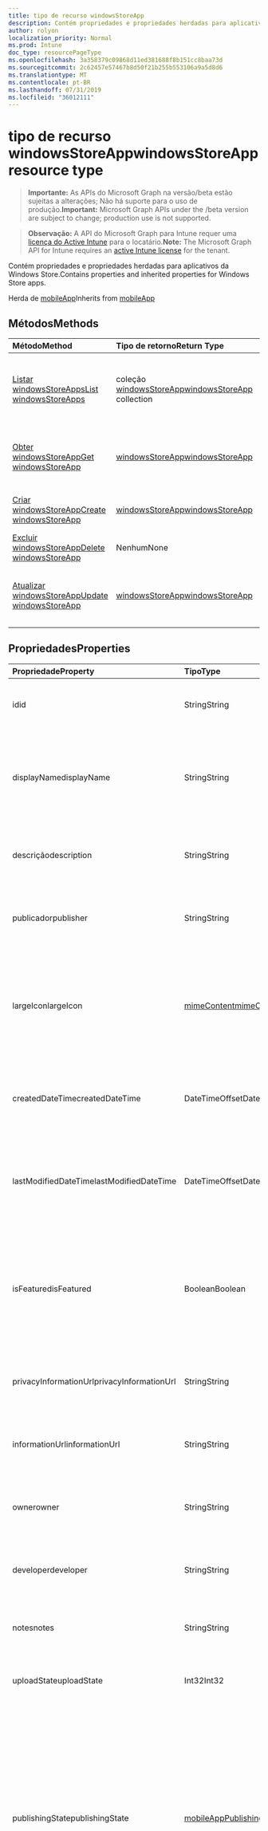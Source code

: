```yaml
---
title: tipo de recurso windowsStoreApp
description: Contém propriedades e propriedades herdadas para aplicativos da Windows Store.
author: rolyon
localization_priority: Normal
ms.prod: Intune
doc_type: resourcePageType
ms.openlocfilehash: 3a358379c09868d11ed381688f8b151cc8baa73d
ms.sourcegitcommit: 2c62457e57467b8d50f21b255b553106a9a5d8d6
ms.translationtype: MT
ms.contentlocale: pt-BR
ms.lasthandoff: 07/31/2019
ms.locfileid: "36012111"
---
```

# <a name="windowsstoreapp-resource-type"></a><span data-ttu-id="9ea2d-103">tipo de recurso windowsStoreApp</span><span class="sxs-lookup"><span data-stu-id="9ea2d-103">windowsStoreApp resource type</span></span>

> <span data-ttu-id="9ea2d-104">**Importante:** As APIs do Microsoft Graph na versão/beta estão sujeitas a alterações; Não há suporte para o uso de produção.</span><span class="sxs-lookup"><span data-stu-id="9ea2d-104">**Important:** Microsoft Graph APIs under the /beta version are subject to change; production use is not supported.</span></span>

> <span data-ttu-id="9ea2d-105">**Observação:** A API do Microsoft Graph para Intune requer uma [licença do Active Intune](https://go.microsoft.com/fwlink/?linkid=839381) para o locatário.</span><span class="sxs-lookup"><span data-stu-id="9ea2d-105">**Note:** The Microsoft Graph API for Intune requires an [active Intune license](https://go.microsoft.com/fwlink/?linkid=839381) for the tenant.</span></span>

<span data-ttu-id="9ea2d-106">Contém propriedades e propriedades herdadas para aplicativos da Windows Store.</span><span class="sxs-lookup"><span data-stu-id="9ea2d-106">Contains properties and inherited properties for Windows Store apps.</span></span>


<span data-ttu-id="9ea2d-107">Herda de [mobileApp](../resources/intune-apps-mobileapp.md)</span><span class="sxs-lookup"><span data-stu-id="9ea2d-107">Inherits from [mobileApp](../resources/intune-apps-mobileapp.md)</span></span>

## <a name="methods"></a><span data-ttu-id="9ea2d-108">Métodos</span><span class="sxs-lookup"><span data-stu-id="9ea2d-108">Methods</span></span>
|<span data-ttu-id="9ea2d-109">Método</span><span class="sxs-lookup"><span data-stu-id="9ea2d-109">Method</span></span>|<span data-ttu-id="9ea2d-110">Tipo de retorno</span><span class="sxs-lookup"><span data-stu-id="9ea2d-110">Return Type</span></span>|<span data-ttu-id="9ea2d-111">Descrição</span><span class="sxs-lookup"><span data-stu-id="9ea2d-111">Description</span></span>|
|:---|:---|:---|
|[<span data-ttu-id="9ea2d-112">Listar windowsStoreApps</span><span class="sxs-lookup"><span data-stu-id="9ea2d-112">List windowsStoreApps</span></span>](../api/intune-apps-windowsstoreapp-list.md)|<span data-ttu-id="9ea2d-113">coleção [windowsStoreApp](../resources/intune-apps-windowsstoreapp.md)</span><span class="sxs-lookup"><span data-stu-id="9ea2d-113">[windowsStoreApp](../resources/intune-apps-windowsstoreapp.md) collection</span></span>|<span data-ttu-id="9ea2d-114">Listar Propriedades e relações dos objetos [windowsStoreApp](../resources/intune-apps-windowsstoreapp.md) .</span><span class="sxs-lookup"><span data-stu-id="9ea2d-114">List properties and relationships of the [windowsStoreApp](../resources/intune-apps-windowsstoreapp.md) objects.</span></span>|
|[<span data-ttu-id="9ea2d-115">Obter windowsStoreApp</span><span class="sxs-lookup"><span data-stu-id="9ea2d-115">Get windowsStoreApp</span></span>](../api/intune-apps-windowsstoreapp-get.md)|[<span data-ttu-id="9ea2d-116">windowsStoreApp</span><span class="sxs-lookup"><span data-stu-id="9ea2d-116">windowsStoreApp</span></span>](../resources/intune-apps-windowsstoreapp.md)|<span data-ttu-id="9ea2d-117">Leia as propriedades e as relações do objeto [windowsStoreApp](../resources/intune-apps-windowsstoreapp.md) .</span><span class="sxs-lookup"><span data-stu-id="9ea2d-117">Read properties and relationships of the [windowsStoreApp](../resources/intune-apps-windowsstoreapp.md) object.</span></span>|
|[<span data-ttu-id="9ea2d-118">Criar windowsStoreApp</span><span class="sxs-lookup"><span data-stu-id="9ea2d-118">Create windowsStoreApp</span></span>](../api/intune-apps-windowsstoreapp-create.md)|[<span data-ttu-id="9ea2d-119">windowsStoreApp</span><span class="sxs-lookup"><span data-stu-id="9ea2d-119">windowsStoreApp</span></span>](../resources/intune-apps-windowsstoreapp.md)|<span data-ttu-id="9ea2d-120">Criar um novo objeto [windowsStoreApp](../resources/intune-apps-windowsstoreapp.md) .</span><span class="sxs-lookup"><span data-stu-id="9ea2d-120">Create a new [windowsStoreApp](../resources/intune-apps-windowsstoreapp.md) object.</span></span>|
|[<span data-ttu-id="9ea2d-121">Excluir windowsStoreApp</span><span class="sxs-lookup"><span data-stu-id="9ea2d-121">Delete windowsStoreApp</span></span>](../api/intune-apps-windowsstoreapp-delete.md)|<span data-ttu-id="9ea2d-122">Nenhum</span><span class="sxs-lookup"><span data-stu-id="9ea2d-122">None</span></span>|<span data-ttu-id="9ea2d-123">Exclui [windowsStoreApp](../resources/intune-apps-windowsstoreapp.md).</span><span class="sxs-lookup"><span data-stu-id="9ea2d-123">Deletes a [windowsStoreApp](../resources/intune-apps-windowsstoreapp.md).</span></span>|
|[<span data-ttu-id="9ea2d-124">Atualizar windowsStoreApp</span><span class="sxs-lookup"><span data-stu-id="9ea2d-124">Update windowsStoreApp</span></span>](../api/intune-apps-windowsstoreapp-update.md)|[<span data-ttu-id="9ea2d-125">windowsStoreApp</span><span class="sxs-lookup"><span data-stu-id="9ea2d-125">windowsStoreApp</span></span>](../resources/intune-apps-windowsstoreapp.md)|<span data-ttu-id="9ea2d-126">Atualiza as propriedades de um objeto [windowsStoreApp](../resources/intune-apps-windowsstoreapp.md) .</span><span class="sxs-lookup"><span data-stu-id="9ea2d-126">Update the properties of a [windowsStoreApp](../resources/intune-apps-windowsstoreapp.md) object.</span></span>|

## <a name="properties"></a><span data-ttu-id="9ea2d-127">Propriedades</span><span class="sxs-lookup"><span data-stu-id="9ea2d-127">Properties</span></span>
|<span data-ttu-id="9ea2d-128">Propriedade</span><span class="sxs-lookup"><span data-stu-id="9ea2d-128">Property</span></span>|<span data-ttu-id="9ea2d-129">Tipo</span><span class="sxs-lookup"><span data-stu-id="9ea2d-129">Type</span></span>|<span data-ttu-id="9ea2d-130">Descrição</span><span class="sxs-lookup"><span data-stu-id="9ea2d-130">Description</span></span>|
|:---|:---|:---|
|<span data-ttu-id="9ea2d-131">id</span><span class="sxs-lookup"><span data-stu-id="9ea2d-131">id</span></span>|<span data-ttu-id="9ea2d-132">String</span><span class="sxs-lookup"><span data-stu-id="9ea2d-132">String</span></span>|<span data-ttu-id="9ea2d-133">Chave da entidade.</span><span class="sxs-lookup"><span data-stu-id="9ea2d-133">Key of the entity.</span></span> <span data-ttu-id="9ea2d-134">Herdado de [mobileApp](../resources/intune-apps-mobileapp.md)</span><span class="sxs-lookup"><span data-stu-id="9ea2d-134">Inherited from [mobileApp](../resources/intune-apps-mobileapp.md)</span></span>|
|<span data-ttu-id="9ea2d-135">displayName</span><span class="sxs-lookup"><span data-stu-id="9ea2d-135">displayName</span></span>|<span data-ttu-id="9ea2d-136">String</span><span class="sxs-lookup"><span data-stu-id="9ea2d-136">String</span></span>|<span data-ttu-id="9ea2d-137">O título do aplicativo importado ou definido pelo administrador.</span><span class="sxs-lookup"><span data-stu-id="9ea2d-137">The admin provided or imported title of the app.</span></span> <span data-ttu-id="9ea2d-138">Herdado de [mobileApp](../resources/intune-apps-mobileapp.md)</span><span class="sxs-lookup"><span data-stu-id="9ea2d-138">Inherited from [mobileApp](../resources/intune-apps-mobileapp.md)</span></span>|
|<span data-ttu-id="9ea2d-139">descrição</span><span class="sxs-lookup"><span data-stu-id="9ea2d-139">description</span></span>|<span data-ttu-id="9ea2d-140">String</span><span class="sxs-lookup"><span data-stu-id="9ea2d-140">String</span></span>|<span data-ttu-id="9ea2d-141">A descrição do aplicativo.</span><span class="sxs-lookup"><span data-stu-id="9ea2d-141">The description of the app.</span></span> <span data-ttu-id="9ea2d-142">Herdado de [mobileApp](../resources/intune-apps-mobileapp.md)</span><span class="sxs-lookup"><span data-stu-id="9ea2d-142">Inherited from [mobileApp](../resources/intune-apps-mobileapp.md)</span></span>|
|<span data-ttu-id="9ea2d-143">publicador</span><span class="sxs-lookup"><span data-stu-id="9ea2d-143">publisher</span></span>|<span data-ttu-id="9ea2d-144">String</span><span class="sxs-lookup"><span data-stu-id="9ea2d-144">String</span></span>|<span data-ttu-id="9ea2d-145">O publicador do aplicativo.</span><span class="sxs-lookup"><span data-stu-id="9ea2d-145">The publisher of the app.</span></span> <span data-ttu-id="9ea2d-146">Herdado de [mobileApp](../resources/intune-apps-mobileapp.md)</span><span class="sxs-lookup"><span data-stu-id="9ea2d-146">Inherited from [mobileApp](../resources/intune-apps-mobileapp.md)</span></span>|
|<span data-ttu-id="9ea2d-147">largeIcon</span><span class="sxs-lookup"><span data-stu-id="9ea2d-147">largeIcon</span></span>|[<span data-ttu-id="9ea2d-148">mimeContent</span><span class="sxs-lookup"><span data-stu-id="9ea2d-148">mimeContent</span></span>](../resources/intune-shared-mimecontent.md)|<span data-ttu-id="9ea2d-149">O ícone grande, a ser exibido nos detalhes do aplicativo e usado para o carregamento do ícone.</span><span class="sxs-lookup"><span data-stu-id="9ea2d-149">The large icon, to be displayed in the app details and used for upload of the icon.</span></span> <span data-ttu-id="9ea2d-150">Herdado de [mobileApp](../resources/intune-apps-mobileapp.md)</span><span class="sxs-lookup"><span data-stu-id="9ea2d-150">Inherited from [mobileApp](../resources/intune-apps-mobileapp.md)</span></span>|
|<span data-ttu-id="9ea2d-151">createdDateTime</span><span class="sxs-lookup"><span data-stu-id="9ea2d-151">createdDateTime</span></span>|<span data-ttu-id="9ea2d-152">DateTimeOffset</span><span class="sxs-lookup"><span data-stu-id="9ea2d-152">DateTimeOffset</span></span>|<span data-ttu-id="9ea2d-153">A data e a hora da criação do aplicativo.</span><span class="sxs-lookup"><span data-stu-id="9ea2d-153">The date and time the app was created.</span></span> <span data-ttu-id="9ea2d-154">Herdado de [mobileApp](../resources/intune-apps-mobileapp.md)</span><span class="sxs-lookup"><span data-stu-id="9ea2d-154">Inherited from [mobileApp](../resources/intune-apps-mobileapp.md)</span></span>|
|<span data-ttu-id="9ea2d-155">lastModifiedDateTime</span><span class="sxs-lookup"><span data-stu-id="9ea2d-155">lastModifiedDateTime</span></span>|<span data-ttu-id="9ea2d-156">DateTimeOffset</span><span class="sxs-lookup"><span data-stu-id="9ea2d-156">DateTimeOffset</span></span>|<span data-ttu-id="9ea2d-157">A data e a hora que o aplicativo foi modificado pela última vez.</span><span class="sxs-lookup"><span data-stu-id="9ea2d-157">The date and time the app was last modified.</span></span> <span data-ttu-id="9ea2d-158">Herdado de [mobileApp](../resources/intune-apps-mobileapp.md)</span><span class="sxs-lookup"><span data-stu-id="9ea2d-158">Inherited from [mobileApp](../resources/intune-apps-mobileapp.md)</span></span>|
|<span data-ttu-id="9ea2d-159">isFeatured</span><span class="sxs-lookup"><span data-stu-id="9ea2d-159">isFeatured</span></span>|<span data-ttu-id="9ea2d-160">Boolean</span><span class="sxs-lookup"><span data-stu-id="9ea2d-160">Boolean</span></span>|<span data-ttu-id="9ea2d-161">O valor que indica se o aplicativo está marcado como em destaque pelo administrador. Herdado de [mobileApp](../resources/intune-apps-mobileapp.md)</span><span class="sxs-lookup"><span data-stu-id="9ea2d-161">The value indicating whether the app is marked as featured by the admin. Inherited from [mobileApp](../resources/intune-apps-mobileapp.md)</span></span>|
|<span data-ttu-id="9ea2d-162">privacyInformationUrl</span><span class="sxs-lookup"><span data-stu-id="9ea2d-162">privacyInformationUrl</span></span>|<span data-ttu-id="9ea2d-163">String</span><span class="sxs-lookup"><span data-stu-id="9ea2d-163">String</span></span>|<span data-ttu-id="9ea2d-164">A URL da declaração de privacidade.</span><span class="sxs-lookup"><span data-stu-id="9ea2d-164">The privacy statement Url.</span></span> <span data-ttu-id="9ea2d-165">Herdado de [mobileApp](../resources/intune-apps-mobileapp.md)</span><span class="sxs-lookup"><span data-stu-id="9ea2d-165">Inherited from [mobileApp](../resources/intune-apps-mobileapp.md)</span></span>|
|<span data-ttu-id="9ea2d-166">informationUrl</span><span class="sxs-lookup"><span data-stu-id="9ea2d-166">informationUrl</span></span>|<span data-ttu-id="9ea2d-167">String</span><span class="sxs-lookup"><span data-stu-id="9ea2d-167">String</span></span>|<span data-ttu-id="9ea2d-168">A URL de informações adicionais.</span><span class="sxs-lookup"><span data-stu-id="9ea2d-168">The more information Url.</span></span> <span data-ttu-id="9ea2d-169">Herdado de [mobileApp](../resources/intune-apps-mobileapp.md)</span><span class="sxs-lookup"><span data-stu-id="9ea2d-169">Inherited from [mobileApp](../resources/intune-apps-mobileapp.md)</span></span>|
|<span data-ttu-id="9ea2d-170">owner</span><span class="sxs-lookup"><span data-stu-id="9ea2d-170">owner</span></span>|<span data-ttu-id="9ea2d-171">String</span><span class="sxs-lookup"><span data-stu-id="9ea2d-171">String</span></span>|<span data-ttu-id="9ea2d-172">O proprietário do conteúdo.</span><span class="sxs-lookup"><span data-stu-id="9ea2d-172">The owner of the app.</span></span> <span data-ttu-id="9ea2d-173">Herdado de [mobileApp](../resources/intune-apps-mobileapp.md)</span><span class="sxs-lookup"><span data-stu-id="9ea2d-173">Inherited from [mobileApp](../resources/intune-apps-mobileapp.md)</span></span>|
|<span data-ttu-id="9ea2d-174">developer</span><span class="sxs-lookup"><span data-stu-id="9ea2d-174">developer</span></span>|<span data-ttu-id="9ea2d-175">String</span><span class="sxs-lookup"><span data-stu-id="9ea2d-175">String</span></span>|<span data-ttu-id="9ea2d-176">O desenvolvedor do aplicativo.</span><span class="sxs-lookup"><span data-stu-id="9ea2d-176">The developer of the app.</span></span> <span data-ttu-id="9ea2d-177">Herdado de [mobileApp](../resources/intune-apps-mobileapp.md)</span><span class="sxs-lookup"><span data-stu-id="9ea2d-177">Inherited from [mobileApp](../resources/intune-apps-mobileapp.md)</span></span>|
|<span data-ttu-id="9ea2d-178">notes</span><span class="sxs-lookup"><span data-stu-id="9ea2d-178">notes</span></span>|<span data-ttu-id="9ea2d-179">String</span><span class="sxs-lookup"><span data-stu-id="9ea2d-179">String</span></span>|<span data-ttu-id="9ea2d-180">Anotações do aplicativo.</span><span class="sxs-lookup"><span data-stu-id="9ea2d-180">Notes for the app.</span></span> <span data-ttu-id="9ea2d-181">Herdada de [mobileApp](../resources/intune-apps-mobileapp.md)</span><span class="sxs-lookup"><span data-stu-id="9ea2d-181">Inherited from [mobileApp](../resources/intune-apps-mobileapp.md)</span></span>|
|<span data-ttu-id="9ea2d-182">uploadState</span><span class="sxs-lookup"><span data-stu-id="9ea2d-182">uploadState</span></span>|<span data-ttu-id="9ea2d-183">Int32</span><span class="sxs-lookup"><span data-stu-id="9ea2d-183">Int32</span></span>|<span data-ttu-id="9ea2d-184">O estado de upload.</span><span class="sxs-lookup"><span data-stu-id="9ea2d-184">The upload state.</span></span> <span data-ttu-id="9ea2d-185">Herdada de [mobileApp](../resources/intune-apps-mobileapp.md)</span><span class="sxs-lookup"><span data-stu-id="9ea2d-185">Inherited from [mobileApp](../resources/intune-apps-mobileapp.md)</span></span>|
|<span data-ttu-id="9ea2d-186">publishingState</span><span class="sxs-lookup"><span data-stu-id="9ea2d-186">publishingState</span></span>|[<span data-ttu-id="9ea2d-187">mobileAppPublishingState</span><span class="sxs-lookup"><span data-stu-id="9ea2d-187">mobileAppPublishingState</span></span>](../resources/intune-apps-mobileapppublishingstate.md)|<span data-ttu-id="9ea2d-188">O estado de publicação do aplicativo.</span><span class="sxs-lookup"><span data-stu-id="9ea2d-188">The publishing state for the app.</span></span> <span data-ttu-id="9ea2d-189">O aplicativo não pode ser assinado, a menos que ele seja publicado.</span><span class="sxs-lookup"><span data-stu-id="9ea2d-189">The app cannot be assigned unless the app is published.</span></span> <span data-ttu-id="9ea2d-190">Herdado de [mobileApp](../resources/intune-apps-mobileapp.md).</span><span class="sxs-lookup"><span data-stu-id="9ea2d-190">Inherited from [mobileApp](../resources/intune-apps-mobileapp.md).</span></span> <span data-ttu-id="9ea2d-191">Os valores possíveis são: `notPublished`, `processing`, `published`.</span><span class="sxs-lookup"><span data-stu-id="9ea2d-191">Possible values are: `notPublished`, `processing`, `published`.</span></span>|
|<span data-ttu-id="9ea2d-192">isAssigned</span><span class="sxs-lookup"><span data-stu-id="9ea2d-192">isAssigned</span></span>|<span data-ttu-id="9ea2d-193">Boolean</span><span class="sxs-lookup"><span data-stu-id="9ea2d-193">Boolean</span></span>|<span data-ttu-id="9ea2d-194">O valor que indica se o aplicativo é atribuído a pelo menos um grupo.</span><span class="sxs-lookup"><span data-stu-id="9ea2d-194">The value indicating whether the app is assigned to at least one group.</span></span> <span data-ttu-id="9ea2d-195">Herdado de [mobileApp](../resources/intune-apps-mobileapp.md)</span><span class="sxs-lookup"><span data-stu-id="9ea2d-195">Inherited from [mobileApp](../resources/intune-apps-mobileapp.md)</span></span>|
|<span data-ttu-id="9ea2d-196">roleScopeTagIds</span><span class="sxs-lookup"><span data-stu-id="9ea2d-196">roleScopeTagIds</span></span>|<span data-ttu-id="9ea2d-197">Coleção de cadeias de caracteres</span><span class="sxs-lookup"><span data-stu-id="9ea2d-197">String collection</span></span>|<span data-ttu-id="9ea2d-198">Lista de IDs de marca de escopo para este aplicativo móvel.</span><span class="sxs-lookup"><span data-stu-id="9ea2d-198">List of scope tag ids for this mobile app.</span></span> <span data-ttu-id="9ea2d-199">Herdado de [mobileApp](../resources/intune-apps-mobileapp.md)</span><span class="sxs-lookup"><span data-stu-id="9ea2d-199">Inherited from [mobileApp](../resources/intune-apps-mobileapp.md)</span></span>|
|<span data-ttu-id="9ea2d-200">dependentAppCount</span><span class="sxs-lookup"><span data-stu-id="9ea2d-200">dependentAppCount</span></span>|<span data-ttu-id="9ea2d-201">Int32</span><span class="sxs-lookup"><span data-stu-id="9ea2d-201">Int32</span></span>|<span data-ttu-id="9ea2d-202">O número total de dependências do aplicativo filho.</span><span class="sxs-lookup"><span data-stu-id="9ea2d-202">The total number of dependencies the child app has.</span></span> <span data-ttu-id="9ea2d-203">Herdado de [mobileApp](../resources/intune-apps-mobileapp.md)</span><span class="sxs-lookup"><span data-stu-id="9ea2d-203">Inherited from [mobileApp](../resources/intune-apps-mobileapp.md)</span></span>|
|<span data-ttu-id="9ea2d-204">appStoreUrl</span><span class="sxs-lookup"><span data-stu-id="9ea2d-204">appStoreUrl</span></span>|<span data-ttu-id="9ea2d-205">String</span><span class="sxs-lookup"><span data-stu-id="9ea2d-205">String</span></span>|<span data-ttu-id="9ea2d-206">A URL da loja de aplicativos do Windows.</span><span class="sxs-lookup"><span data-stu-id="9ea2d-206">The Windows app store URL.</span></span>|

## <a name="relationships"></a><span data-ttu-id="9ea2d-207">Relações</span><span class="sxs-lookup"><span data-stu-id="9ea2d-207">Relationships</span></span>
|<span data-ttu-id="9ea2d-208">Relação</span><span class="sxs-lookup"><span data-stu-id="9ea2d-208">Relationship</span></span>|<span data-ttu-id="9ea2d-209">Tipo</span><span class="sxs-lookup"><span data-stu-id="9ea2d-209">Type</span></span>|<span data-ttu-id="9ea2d-210">Descrição</span><span class="sxs-lookup"><span data-stu-id="9ea2d-210">Description</span></span>|
|:---|:---|:---|
|<span data-ttu-id="9ea2d-211">categories</span><span class="sxs-lookup"><span data-stu-id="9ea2d-211">categories</span></span>|<span data-ttu-id="9ea2d-212">Coleção [mobileAppCategory](../resources/intune-apps-mobileappcategory.md)</span><span class="sxs-lookup"><span data-stu-id="9ea2d-212">[mobileAppCategory](../resources/intune-apps-mobileappcategory.md) collection</span></span>|<span data-ttu-id="9ea2d-213">A lista de categorias para este aplicativo.</span><span class="sxs-lookup"><span data-stu-id="9ea2d-213">The list of categories for this app.</span></span> <span data-ttu-id="9ea2d-214">Herdado de [mobileApp](../resources/intune-apps-mobileapp.md)</span><span class="sxs-lookup"><span data-stu-id="9ea2d-214">Inherited from [mobileApp](../resources/intune-apps-mobileapp.md)</span></span>|
|<span data-ttu-id="9ea2d-215">assignments</span><span class="sxs-lookup"><span data-stu-id="9ea2d-215">assignments</span></span>|<span data-ttu-id="9ea2d-216">Coleção [mobileAppAssignment](../resources/intune-apps-mobileappassignment.md)</span><span class="sxs-lookup"><span data-stu-id="9ea2d-216">[mobileAppAssignment](../resources/intune-apps-mobileappassignment.md) collection</span></span>|<span data-ttu-id="9ea2d-217">A lista de atribuições de grupo para esse aplicativo móvel.</span><span class="sxs-lookup"><span data-stu-id="9ea2d-217">The list of group assignments for this mobile app.</span></span> <span data-ttu-id="9ea2d-218">Herdado de [mobileApp](../resources/intune-apps-mobileapp.md)</span><span class="sxs-lookup"><span data-stu-id="9ea2d-218">Inherited from [mobileApp](../resources/intune-apps-mobileapp.md)</span></span>|
|<span data-ttu-id="9ea2d-219">installSummary</span><span class="sxs-lookup"><span data-stu-id="9ea2d-219">installSummary</span></span>|[<span data-ttu-id="9ea2d-220">mobileAppInstallSummary</span><span class="sxs-lookup"><span data-stu-id="9ea2d-220">mobileAppInstallSummary</span></span>](../resources/intune-apps-mobileappinstallsummary.md)|<span data-ttu-id="9ea2d-221">Resumo de instalação do aplicativo móvel.</span><span class="sxs-lookup"><span data-stu-id="9ea2d-221">Mobile App Install Summary.</span></span> <span data-ttu-id="9ea2d-222">Herdado de [mobileApp](../resources/intune-apps-mobileapp.md)</span><span class="sxs-lookup"><span data-stu-id="9ea2d-222">Inherited from [mobileApp](../resources/intune-apps-mobileapp.md)</span></span>|
|<span data-ttu-id="9ea2d-223">deviceStatuses</span><span class="sxs-lookup"><span data-stu-id="9ea2d-223">deviceStatuses</span></span>|<span data-ttu-id="9ea2d-224">coleção [mobileAppInstallStatus](../resources/intune-apps-mobileappinstallstatus.md)</span><span class="sxs-lookup"><span data-stu-id="9ea2d-224">[mobileAppInstallStatus](../resources/intune-apps-mobileappinstallstatus.md) collection</span></span>|<span data-ttu-id="9ea2d-225">A lista de Estados de instalação para este aplicativo móvel.</span><span class="sxs-lookup"><span data-stu-id="9ea2d-225">The list of installation states for this mobile app.</span></span> <span data-ttu-id="9ea2d-226">Herdado de [mobileApp](../resources/intune-apps-mobileapp.md)</span><span class="sxs-lookup"><span data-stu-id="9ea2d-226">Inherited from [mobileApp](../resources/intune-apps-mobileapp.md)</span></span>|
|<span data-ttu-id="9ea2d-227">userStatuses</span><span class="sxs-lookup"><span data-stu-id="9ea2d-227">userStatuses</span></span>|<span data-ttu-id="9ea2d-228">coleção [userAppInstallStatus](../resources/intune-apps-userappinstallstatus.md)</span><span class="sxs-lookup"><span data-stu-id="9ea2d-228">[userAppInstallStatus](../resources/intune-apps-userappinstallstatus.md) collection</span></span>|<span data-ttu-id="9ea2d-229">A lista de Estados de instalação para este aplicativo móvel.</span><span class="sxs-lookup"><span data-stu-id="9ea2d-229">The list of installation states for this mobile app.</span></span> <span data-ttu-id="9ea2d-230">Herdado de [mobileApp](../resources/intune-apps-mobileapp.md)</span><span class="sxs-lookup"><span data-stu-id="9ea2d-230">Inherited from [mobileApp](../resources/intune-apps-mobileapp.md)</span></span>|
|<span data-ttu-id="9ea2d-231">relações</span><span class="sxs-lookup"><span data-stu-id="9ea2d-231">relationships</span></span>|<span data-ttu-id="9ea2d-232">coleção [mobileAppRelationship](../resources/intune-apps-mobileapprelationship.md)</span><span class="sxs-lookup"><span data-stu-id="9ea2d-232">[mobileAppRelationship](../resources/intune-apps-mobileapprelationship.md) collection</span></span>|<span data-ttu-id="9ea2d-233">Lista de relações para este aplicativo móvel.</span><span class="sxs-lookup"><span data-stu-id="9ea2d-233">List of relationships for this mobile app.</span></span> <span data-ttu-id="9ea2d-234">Herdado de [mobileApp](../resources/intune-apps-mobileapp.md)</span><span class="sxs-lookup"><span data-stu-id="9ea2d-234">Inherited from [mobileApp](../resources/intune-apps-mobileapp.md)</span></span>|

## <a name="json-representation"></a><span data-ttu-id="9ea2d-235">Representação JSON</span><span class="sxs-lookup"><span data-stu-id="9ea2d-235">JSON Representation</span></span>
<span data-ttu-id="9ea2d-236">Veja a seguir uma representação JSON do recurso.</span><span class="sxs-lookup"><span data-stu-id="9ea2d-236">Here is a JSON representation of the resource.</span></span>
<!-- {
  "blockType": "resource",
  "keyProperty": "id",
  "@odata.type": "microsoft.graph.windowsStoreApp"
}
-->
``` json
{
  "@odata.type": "#microsoft.graph.windowsStoreApp",
  "id": "String (identifier)",
  "displayName": "String",
  "description": "String",
  "publisher": "String",
  "largeIcon": {
    "@odata.type": "microsoft.graph.mimeContent",
    "type": "String",
    "value": "binary"
  },
  "createdDateTime": "String (timestamp)",
  "lastModifiedDateTime": "String (timestamp)",
  "isFeatured": true,
  "privacyInformationUrl": "String",
  "informationUrl": "String",
  "owner": "String",
  "developer": "String",
  "notes": "String",
  "uploadState": 1024,
  "publishingState": "String",
  "isAssigned": true,
  "roleScopeTagIds": [
    "String"
  ],
  "dependentAppCount": 1024,
  "appStoreUrl": "String"
}
```





